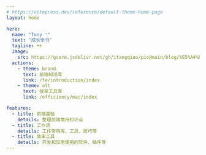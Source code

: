 ```yaml
---
# https://vitepress.dev/reference/default-theme-home-page
layout: home

hero:
  name: "Tony ⁺"
  text: "成长全书"
  tagline: ++ 
  image:
    src: https://gcore.jsdelivr.net/gh/itangqiao/pic@main/blog/%E5%A4%B4%E5%83%8F-%E9%80%8F%E6%98%8E.webp
  actions:
    - theme: brand
      text: 前端知识库
      link: /fe/introduction/index
    - theme: alt
      text: 效率工具库
      link: /efficiency/mac/index

features:
  - title: 前端基础
    details: 整理前端常用知识点
  - title: 工作流
    details: 工作常用库、工具、技巧等
  - title: 效率工具
    details: 开发和日常使用的软件、插件等
---
```


